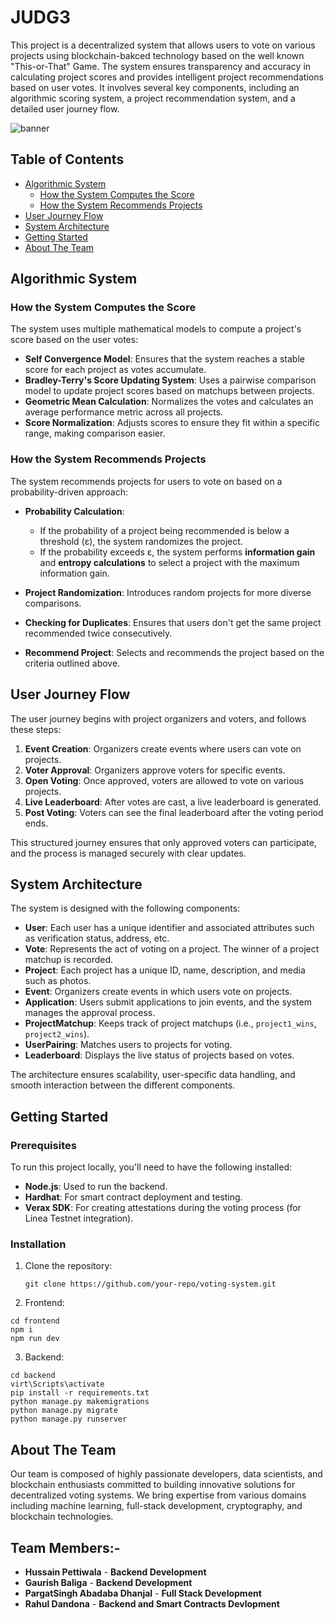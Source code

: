 # JUDG3

This project is a decentralized system that allows users to vote on various projects using blockchain-bakced technology based on the well known "This-or-That" Game. The system ensures transparency and accuracy in calculating project scores and provides intelligent project recommendations based on user votes. It involves several key components, including an algorithmic scoring system, a project recommendation system, and a detailed user journey flow.

<img src="https://firebasestorage.googleapis.com/v0/b/somehow-eth-singapore.appspot.com/o/seed%2FWhatsApp%20Image%202024-09-22%20at%2003.44.13.jpeg?alt=media&token=f7b3ce9e-9ac9-4b32-bbc7-62ed562ef8ee" alt="banner" />


## Table of Contents
- [Algorithmic System](#algorithmic-system)
  - [How the System Computes the Score](#how-the-system-computes-the-score)
  - [How the System Recommends Projects](#how-the-system-recommends-projects)
- [User Journey Flow](#user-journey-flow)
- [System Architecture](#system-architecture)
- [Getting Started](#getting-started)
- [About The Team](#about-the-team)
## Algorithmic System

### How the System Computes the Score

The system uses multiple mathematical models to compute a project's score based on the user votes:

- **Self Convergence Model**: Ensures that the system reaches a stable score for each project as votes accumulate.
- **Bradley-Terry's Score Updating System**: Uses a pairwise comparison model to update project scores based on matchups between projects.
- **Geometric Mean Calculation**: Normalizes the votes and calculates an average performance metric across all projects.
- **Score Normalization**: Adjusts scores to ensure they fit within a specific range, making comparison easier.

### How the System Recommends Projects

The system recommends projects for users to vote on based on a probability-driven approach:

- **Probability Calculation**: 
  - If the probability of a project being recommended is below a threshold (ε), the system randomizes the project.
  - If the probability exceeds ε, the system performs **information gain** and **entropy calculations** to select a project with the maximum information gain.
  
- **Project Randomization**: Introduces random projects for more diverse comparisons.
- **Checking for Duplicates**: Ensures that users don't get the same project recommended twice consecutively.
- **Recommend Project**: Selects and recommends the project based on the criteria outlined above.

## User Journey Flow

The user journey begins with project organizers and voters, and follows these steps:

1. **Event Creation**: Organizers create events where users can vote on projects.
2. **Voter Approval**: Organizers approve voters for specific events.
3. **Open Voting**: Once approved, voters are allowed to vote on various projects.
4. **Live Leaderboard**: After votes are cast, a live leaderboard is generated.
5. **Post Voting**: Voters can see the final leaderboard after the voting period ends.

This structured journey ensures that only approved voters can participate, and the process is managed securely with clear updates.

## System Architecture

The system is designed with the following components:

- **User**: Each user has a unique identifier and associated attributes such as verification status, address, etc.
- **Vote**: Represents the act of voting on a project. The winner of a project matchup is recorded.
- **Project**: Each project has a unique ID, name, description, and media such as photos.
- **Event**: Organizers create events in which users vote on projects.
- **Application**: Users submit applications to join events, and the system manages the approval process.
- **ProjectMatchup**: Keeps track of project matchups (i.e., `project1_wins`, `project2_wins`).
- **UserPairing**: Matches users to projects for voting.
- **Leaderboard**: Displays the live status of projects based on votes.

The architecture ensures scalability, user-specific data handling, and smooth interaction between the different components.

## Getting Started

### Prerequisites
To run this project locally, you'll need to have the following installed:

- **Node.js**: Used to run the backend.
- **Hardhat**: For smart contract deployment and testing.
- **Verax SDK**: For creating attestations during the voting process (for Linea Testnet integration).
  
### Installation
1. Clone the repository:
   ```shell
   git clone https://github.com/your-repo/voting-system.git
   ```

2. Frontend:
```shell
cd frontend
npm i
npm run dev
```

3. Backend:
```shell
cd backend
virt\Scripts\activate
pip install -r requirements.txt
python manage.py makemigrations
python manage.py migrate
python manage.py runserver
```
## About The Team
Our team is composed of highly passionate developers, data scientists, and blockchain enthusiasts committed to building innovative solutions for decentralized voting systems. We bring expertise from various domains including machine learning, full-stack development, cryptography, and blockchain technologies. 

## Team Members:- 
  - **Hussain Pettiwala** - **Backend Development**
  - **Gaurish Baliga** - **Backend Development**
  - **PargatSingh Abadaba Dhanjal** - **Full Stack Development**
  - **Rahul Dandona** - **Backend and Smart Contracts Devlopment**


